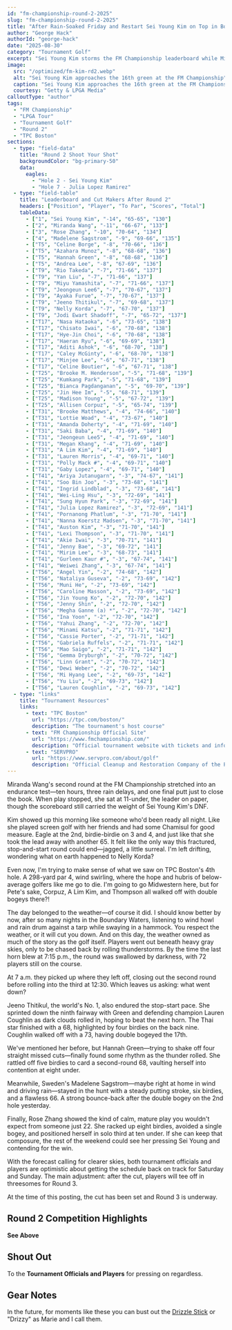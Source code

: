 ```yaml
---
id: "fm-championship-round-2-2025"
slug: "fm-championship-round-2-2025"
title: "After Rain-Soaked Friday and Restart Sei Young Kim on Top in Boston"
author: "George Hack"
authorId: "george-hack"
date: "2025-08-30"
category: "Tournament Golf"
excerpt: "Sei Young Kim storms the FM Championship leaderboard while Miranda Wang survives 10 hours of rain delays. Swirling winds and late-night finishes made the second round of the FM Championship an endurance test."
image:
  src: "/optimized/fm-kim-rd2.webp"
  alt: "Sei Young Kim approaches the 16th green at the FM Championship"
  caption: "Sei Young Kim approaches the 16th green at the FM Championship"
  courtesy: "Getty & LPGA Media"
calloutType: "author"
tags:
  - "FM Championship"
  - "LPGA Tour"
  - "Tournament Golf"
  - "Round 2"
  - "TPC Boston"
sections:
  - type: "field-data"
    title: "Round 2 Shoot Your Shot"
    backgroundColor: "bg-primary-50"
    data:
      eagles:
        - "Hole 2 - Sei Young Kim"
        - "Hole 7 - Julia Lopez Ramirez"
  - type: "field-table"
    title: "Leaderboard and Cut Makers After Round 2"
    headers: ["Position", "Player", "To Par", "Scores", "Total"]
    tableData:
      - ["1", "Sei Young Kim", "-14", "65-65", "130"]
      - ["2", "Miranda Wang", "-11", "66-67", "133"]
      - ["3", "Rose Zhang", "-10", "70-64", "134"]
      - ["4", "Madelene Sagstrom", "-9", "69-66", "135"]
      - ["T5", "Celine Borge", "-8", "70-66", "136"]
      - ["T5", "Azahara Munoz", "-8", "68-68", "136"]
      - ["T5", "Hannah Green", "-8", "68-68", "136"]
      - ["T5", "Andrea Lee", "-8", "67-69", "136"]
      - ["T9", "Rio Takeda", "-7", "71-66", "137"]
      - ["T9", "Yan Liu", "-7", "71-66", "137"]
      - ["T9", "Miyu Yamashita", "-7", "71-66", "137"]
      - ["T9", "Jeongeun Lee6", "-7", "70-67", "137"]
      - ["T9", "Ayaka Furue", "-7", "70-67", "137"]
      - ["T9", "Jeeno Thitikul", "-7", "69-68", "137"]
      - ["T9", "Nelly Korda", "-7", "67-70", "137"]
      - ["T9", "Jodi Ewart Shadoff", "-7", "65-72", "137"]
      - ["T17", "Nasa Hataoka", "-6", "73-65", "138"]
      - ["T17", "Chisato Iwai", "-6", "70-68", "138"]
      - ["T17", "Hye-Jin Choi", "-6", "70-68", "138"]
      - ["T17", "Haeran Ryu", "-6", "69-69", "138"]
      - ["T17", "Aditi Ashok", "-6", "68-70", "138"]
      - ["T17", "Caley McGinty", "-6", "68-70", "138"]
      - ["T17", "Minjee Lee", "-6", "67-71", "138"]
      - ["T17", "Celine Boutier", "-6", "67-71", "138"]
      - ["T25", "Brooke M. Henderson", "-5", "71-68", "139"]
      - ["T25", "Kumkang Park", "-5", "71-68", "139"]
      - ["T25", "Bianca Pagdanganan", "-5", "69-70", "139"]
      - ["T25", "Jin Hee Im", "-5", "68-71", "139"]
      - ["T25", "Madison Young", "-5", "67-72", "139"]
      - ["T25", "Allisen Corpuz", "-5", "65-74", "139"]
      - ["T31", "Brooke Matthews", "-4", "74-66", "140"]
      - ["T31", "Lottie Woad", "-4", "73-67", "140"]
      - ["T31", "Amanda Doherty", "-4", "71-69", "140"]
      - ["T31", "Saki Baba", "-4", "71-69", "140"]
      - ["T31", "Jeongeun Lee5", "-4", "71-69", "140"]
      - ["T31", "Megan Khang", "-4", "71-69", "140"]
      - ["T31", "A Lim Kim", "-4", "71-69", "140"]
      - ["T31", "Lauren Morris", "-4", "69-71", "140"]
      - ["T31", "Polly Mack #", "-4", "69-71", "140"]
      - ["T31", "Gaby Lopez", "-4", "69-71", "140"]
      - ["T41", "Ariya Jutanugarn", "-3", "74-67", "141"]
      - ["T41", "Soo Bin Joo", "-3", "73-68", "141"]
      - ["T41", "Ingrid Lindblad", "-3", "73-68", "141"]
      - ["T41", "Wei-Ling Hsu", "-3", "72-69", "141"]
      - ["T41", "Sung Hyun Park", "-3", "72-69", "141"]
      - ["T41", "Julia Lopez Ramirez", "-3", "72-69", "141"]
      - ["T41", "Pornanong Phatlum", "-3", "71-70", "141"]
      - ["T41", "Nanna Koerstz Madsen", "-3", "71-70", "141"]
      - ["T41", "Auston Kim", "-3", "71-70", "141"]
      - ["T41", "Lexi Thompson", "-3", "71-70", "141"]
      - ["T41", "Akie Iwai", "-3", "70-71", "141"]
      - ["T41", "Jenny Bae", "-3", "69-72", "141"]
      - ["T41", "Mirim Lee", "-3", "68-73", "141"]
      - ["T41", "Gurleen Kaur #", "-3", "67-74", "141"]
      - ["T41", "Weiwei Zhang", "-3", "67-74", "141"]
      - ["T56", "Angel Yin", "-2", "74-68", "142"]
      - ["T56", "Nataliya Guseva", "-2", "73-69", "142"]
      - ["T56", "Muni He", "-2", "73-69", "142"]
      - ["T56", "Caroline Masson", "-2", "73-69", "142"]
      - ["T56", "Jin Young Ko", "-2", "72-70", "142"]
      - ["T56", "Jenny Shin", "-2", "72-70", "142"]
      - ["T56", "Megha Ganne (a) *", "-2", "72-70", "142"]
      - ["T56", "Ina Yoon", "-2", "72-70", "142"]
      - ["T56", "Yahui Zhang", "-2", "72-70", "142"]
      - ["T56", "Minami Katsu", "-2", "71-71", "142"]
      - ["T56", "Cassie Porter", "-2", "71-71", "142"]
      - ["T56", "Gabriela Ruffels", "-2", "71-71", "142"]
      - ["T56", "Mao Saigo", "-2", "71-71", "142"]
      - ["T56", "Gemma Dryburgh", "-2", "70-72", "142"]
      - ["T56", "Linn Grant", "-2", "70-72", "142"]
      - ["T56", "Dewi Weber", "-2", "70-72", "142"]
      - ["T56", "Mi Hyang Lee", "-2", "69-73", "142"]
      - ["T56", "Yu Liu", "-2", "69-73", "142"]
      - ["T56", "Lauren Coughlin", "-2", "69-73", "142"]
  - type: "links"
    title: "Tournament Resources"
    links:
      - text: "TPC Boston"
        url: "https://tpc.com/boston/"
        description: "The tournament's host course"
      - text: "FM Championship Official Site"
        url: "https://www.fmchampionship.com/"
        description: "Official tournament website with tickets and information"
      - text: "SERVPRO"
        url: "https://www.servpro.com/about/golf"
        description: "Official Cleanup and Restoration Company of the PGA TOUR"
---
```


Miranda Wang's second round at the FM Championship stretched into an endurance test—ten hours, three rain delays, and one final putt just to close the book. When play stopped, she sat at 11-under, the leader on paper, though the scoreboard still carried the weight of Sei Young Kim's DNF.

Kim showed up this morning like someone who'd been ready all night. Like she played screen golf with her friends and had some Chamisul for good measure. Eagle at the 2nd, birdie-birdie on 3 and 4, and just like that she took the lead away with another 65. It felt like the only way this fractured, stop-and-start round could end—jagged, a little surreal. I'm left drifting, wondering what on earth happened to Nelly Korda?

Even now, I'm trying to make sense of what we saw on TPC Boston's 4th hole. A 298-yard par 4, wind swirling, where the hope and hubris of below-average golfers like me go to die. I'm going to go Midwestern here, but for Pete's sake, Corpuz, A Lim Kim, and Thompson all walked off with double bogeys there?!

The day belonged to the weather—of course it did. I should know better by now, after so many nights in the Boundary Waters, listening to wind howl and rain drum against a tarp while swaying in a hammock. You respect the weather, or it will cut you down. And on this day, the weather owned as much of the story as the golf itself. Players went out beneath heavy gray skies, only to be chased back by rolling thunderstorms. By the time the last horn blew at 7:15 p.m., the round was swallowed by darkness, with 72 players still on the course.

At 7 a.m. they picked up where they left off, closing out the second round before rolling into the third at 12:30. Which leaves us asking: what went down?

Jeeno Thitikul, the world's No. 1, also endured the stop-start pace. She sprinted down the ninth fairway with Green and defending champion Lauren Coughlin as dark clouds rolled in, hoping to beat the next horn. The Thai star finished with a 68, highlighted by four birdies on the back nine. Coughlin walked off with a 73, having double bogeyed the 17th.

We've mentioned her before, but Hannah Green—trying to shake off four straight missed cuts—finally found some rhythm as the thunder rolled. She rattled off five birdies to card a second-round 68, vaulting herself into contention at eight under.

Meanwhile, Sweden's Madelene Sagstrom—maybe right at home in wind and driving rain—stayed in the hunt with a steady putting stroke, six birdies, and a flawless 66. A strong bounce-back after the double bogey on the 2nd hole yesterday.

Finally, Rose Zhang showed the kind of calm, mature play you wouldn't expect from someone just 22. She racked up eight birdies, avoided a single bogey, and positioned herself in solo third at ten under. If she can keep that composure, the rest of the weekend could see her pressing Sei Young and contending for the win.

With the forecast calling for clearer skies, both tournament officials and players are optimistic about getting the schedule back on track for Saturday and Sunday. The main adjustment: after the cut, players will tee off in threesomes for Round 3.

At the time of this posting, the cut has been set and Round 3 is underway.

## Round 2 Competition Highlights

**See Above**

## Shout Out

To the **Tournament Officials and Players** for pressing on regardless.

## Gear Notes

In the future, for moments like these you can bust out the [Drizzle Stick](https://www.drizzlestik.com/) or "Drizzy" as Marie and I call them.
